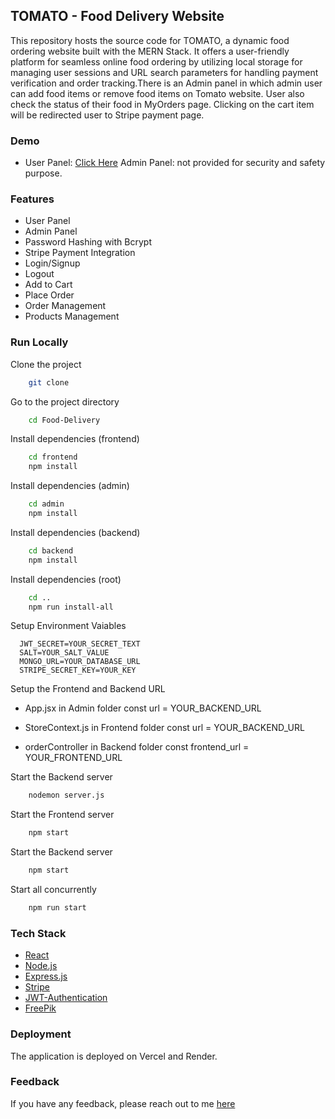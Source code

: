 ## TOMATO - Food Delivery Website

   This repository hosts the source code for TOMATO, a dynamic food ordering website built with the MERN Stack. It offers a user-friendly platform for seamless online food ordering by utilizing local storage for managing user sessions and URL search parameters for handling payment verification and order tracking.There is an Admin panel in which admin user can add food items or remove food items on Tomato website. User also check the status of their food in MyOrders page. Clicking on the cart item will be redirected user to Stripe payment page.

### Demo 

- User Panel: [Click Here](https://tomato-food-delivery-tanmay-312s-projects.vercel.app/)
  <!--(https://food-delivery-website-gamma.vercel.app/)-->
  <!--(https://food-delivery-website-hazel.vercel.app/)-->
  <!--(https://mern-food-delivery-frontend.vercel.app/)-->
  Admin Panel: not provided for security and safety purpose. <!--[Click Here](https://food-delivery-website-admin.vercel.app/)-->
  <!--(https://mern-food-delivery-admin-421q.onrender.com/)-->
<!-- Backend Url: [Click](https://food-delivery-website-v9oh.onrender.com)-->

### Features

- User Panel
- Admin Panel
- Password Hashing with Bcrypt
- Stripe Payment Integration
- Login/Signup
- Logout
- Add to Cart
- Place Order
- Order Management
- Products Management


### Run Locally

Clone the project

```bash
    git clone 
```
Go to the project directory

```bash
    cd Food-Delivery
```
Install dependencies (frontend)

```bash
    cd frontend
    npm install
```
Install dependencies (admin)

```bash
    cd admin
    npm install
```
Install dependencies (backend)

```bash
    cd backend
    npm install
```
Install dependencies (root)

```bash
    cd ..
    npm run install-all 
```

Setup Environment Vaiables

```Make .env file in "backend" folder and store environment Variables
  JWT_SECRET=YOUR_SECRET_TEXT
  SALT=YOUR_SALT_VALUE
  MONGO_URL=YOUR_DATABASE_URL
  STRIPE_SECRET_KEY=YOUR_KEY
 ```

Setup the Frontend and Backend URL
   - App.jsx in Admin folder
      const url = YOUR_BACKEND_URL
     
  - StoreContext.js in Frontend folder
      const url = YOUR_BACKEND_URL

  - orderController in Backend folder
      const frontend_url = YOUR_FRONTEND_URL 

Start the Backend server

```bash
    nodemon server.js
```

Start the Frontend server

```bash
    npm start
```

Start the Backend server

```bash
    npm start
```

Start all concurrently

```bash
    npm run start
```

### Tech Stack
* [React](https://reactjs.org/)
* [Node.js](https://nodejs.org/en)
* [Express.js](https://expressjs.com/)
* [Stripe](https://stripe.com/)
* [JWT-Authentication](https://jwt.io/introduction)
* [FreePik](https://www.freepik.com/)

### Deployment

The application is deployed on Vercel and Render.


### Feedback

If you have any feedback, please reach out to me [here](https://www.linkedin.com/in/raghabendra779)
